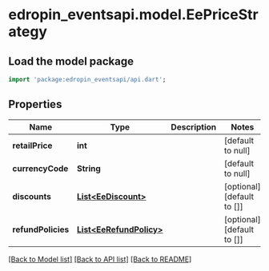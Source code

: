 # edropin_eventsapi.model.EePriceStrategy

## Load the model package
```dart
import 'package:edropin_eventsapi/api.dart';
```

## Properties
Name | Type | Description | Notes
------------ | ------------- | ------------- | -------------
**retailPrice** | **int** |  | [default to null]
**currencyCode** | **String** |  | [default to null]
**discounts** | [**List&lt;EeDiscount&gt;**](EeDiscount.md) |  | [optional] [default to []]
**refundPolicies** | [**List&lt;EeRefundPolicy&gt;**](EeRefundPolicy.md) |  | [optional] [default to []]

[[Back to Model list]](../README.md#documentation-for-models) [[Back to API list]](../README.md#documentation-for-api-endpoints) [[Back to README]](../README.md)


